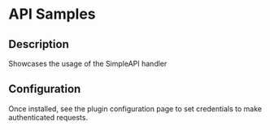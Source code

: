 API Samples
===========

## Description

Showcases the usage of the SimpleAPI handler

## Configuration

Once installed, see the plugin configuration page to set credentials to make
authenticated requests.

